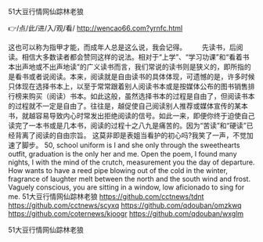 
51大豆行情网仙踪林老狼




👉/点/此/进/入/观/看/ http://wencao66.com?yrnfc.html




这也可以称为指甲才能，而成年人总是这么说，我会记得。
　　先读书，后阅读。相信大多数读者都会赞同这样的说法。相对于“上学”、“学习功课”和“看着书本出声地或不出声地读”的广义读书而言，我们常说的读书则是狭义的，即所指的是看书或者说阅读。本来，阅读就是自由读书的具体体现，可遗憾的是，许多时候只体现在选择书本上，以至于常常跟着别人阅读书本或是按媒体公布的图书销售排行榜来购买（阅读）书本。如此这般，虽然选择书本的过程是自由了，但阅读书本的过程就不一定是自由了。往往是，越促使自己阅读别人推荐或媒体宣传的某本书，就越容易导致内心时常发出拒绝阅读的信号。如此一来，即便你终于迫使自己读完了一本书或是几本书，阅读的过程十之八九是痛苦的。因为“苦读”和“硬读”已经背离了阅读的自由宗旨。
这莫非即是表姐当看护的初心吗?我笑了一声，不觉加速了脚步。
50, school uniform is I and she only through the sweethearts outfit, graduation is the only her and me.
Open the poem, I found many nights, I with the mind of the crutch, measurement you the day of departure.
How wants to have a reed pipe blowing out of the cold in the winter, fragrance of laughter melt between the north and the south wind and frost.
Vaguely conscious, you are sitting in a window, low aficionado to sing for me.
51大豆行情网仙踪林老狼 https://github.com/cctnews/tdnt
https://github.com/cctnews/scyxq
https://github.com/qdouban/omzkwq
https://github.com/coternews/kjoogr
https://github.com/qdouban/wxglm





51大豆行情网仙踪林老狼
